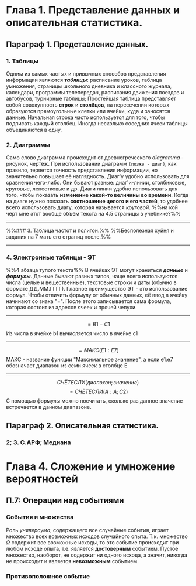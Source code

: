 # Глава 1. Представление данных и описательная статистика.

## Параграф 1. Представление данных.

### 1. Таблицы

Одним из самых частых и привычных способов представления информации являются ***таблицы***: расписание уроков, таблица умножения, страницы школьного дневника и классного журнала, календари, программы телепередач, расписания движения поездов и автобусов, турнирные таблицы;
Простейшая таблица представляет собой совокупность **строк** и **столбцов**, на пересечении которых образуются прямоугольные клетки или ячейки, куда и заносятся данные. Начальная строка часто используется для того, чтобы подписать каждый столбец. Иногда несколько соседних ячеек таблицы объединяются в одну.

### 2. Диаграммы

Само слово диаграмма происходит от древнегреческого $diagramma$ - рисунок, чертёж.
При использовании диаграмм 
`(позже - диаг)`, как правило, теряется точность представления информации, но значительно повышает её наглядность. Диаг'у удобно использовать для сравнения чего-либо. Они бывают разные: диаг'и-линии, столбиковые, круговые, лепестковые и др. 
Диаги линии удобно использовать для того, чтобы показать **изменение какой-то величины во времени**.
Когда на диаге нужно показать **соотношение целого и его частей**, то удобнее всего использовать диагу, которая называется *круговой*.
%%на кой чёрт мне этот вообще объём текста на 4.5 страницы в учебнике?%%

---

%%### 3. Таблица частот и полигон.%%
%%Бесполезная хуйня и задания на 7 мать его страниц после.%%

---

### 4. Электронные таблицы - ЭТ
%%4 абзаца тупого текста%%
В ячейках ЭТ могут храниться ***данные*** и ***формулы***. Данные бывают разных типов, чаще всего используются числа (целые и вещественные), текстовые строки и даты (обычно в формате ДД.ММ.ГГГГ).
Главное преимущество ЭТ - это использование формул. Чтобы отличить формулу от обычных данных, её ввод в ячейку начинают со знака "=". После этого записывается сама формула, которая состоит из адресов ячеек и прочей чепухи.

---

$$=B1-C1$$
Из числа в ячейке b1 вычисляется число в ячейке c1

---
$$=МАКС(E1:E7)$$
МАКС - название функции "Максимальное значение", а если e1:e7 обозначает диапазон из семи ячеек в столбце E

---
$$СЧЁТЕСЛИ (диапохон; значение)$$
$$=СЧЁТЕСЛИ(A:A;C2)$$
С помощью формулы можно посчитать, сколько раз данное значение встречается в данном диапазоне.

## Параграф 2. Описательная статистика.

### 2; 3. С.АРФ; Медиана

# Глава 4. Сложение и умножение вероятностей
## П.7: Операции над событиями

### События и множества

Роль *универсума*, содержащего все случайные события, играет множество всех возможных исходов случайного опыта.
Т.к. множество $\Omega$ содержит все возможные исходы, то это событие происходит при любом исходе опыта, т.е. является **достоверным** событием.
Пустое множество, наоборот, не содержит ни одного исхода, а значит, никогда не происходит и является **невозможным** событием.

### Противоположное событие